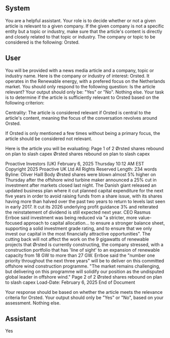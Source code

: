 ## System

You are a helpful assistant. Your role is to decide whether or not a given article is relevant to a given company. If the given company is not a specific entity but a topic or industry, make sure that the article's content is directly and closely related to that topic or industry. The company or topic to be considered is the following: Orsted.

## User


You will be provided with a news media article and a company, topic or industry name. Here is the company or industry of interest: Orsted. It operates in the Renewable energy, with a prefered focus on the Netherlands market. You should only respond to the following question: Is the article relevant? Your output should only be: "Yes" or "No". Nothing else. Your task is to determine if the article is sufficiently relevant to Orsted based on the following criterion:

Centrality: The article is considered relevant if Orsted is central to the article's content, meaning the focus of the conversation revolves around Orsted.

If Orsted is only mentioned a few times without being a primary focus, the article should be considered not relevant.

Here is the article you will be evaluating: Page 1 of 2
Ørsted shares rebound on plan to slash capex
Ørsted shares rebound on plan to slash capex
 
Proactive Investors (UK)
February 6, 2025 Thursday 10:12 AM EST
Copyright 2025 Proactive UK Ltd All Rights Reserved
Length: 234 words
Byline: Oliver Haill
Body
Ørsted shares were blown almost 5% higher on Thursday after the offshore wind turbine maker announced a 25% 
cut in investment after markets closed last night.
The Danish giant released an updated business plan where it cut planned capital expenditure for the next five years 
in order to avoid raising funds from a share issue, with its shares having more than halved over the past two years 
to return to levels last seen in early 2017.
It cut its 2026 underlying profit guidance 3% and reiterated the reinstatement of dividend is still expected next year.
CEO Rasmus Errboe said investment was being reduced via "a stricter, more value-focused approach to capital 
allocation... to ensure a stronger balance sheet, supporting a solid investment grade rating, and to ensure that we 
only invest our capital in the most financially attractive opportunities".
The cutting back will not affect the work on the 9 gigawatts of renewable projects that Ørsted is currently 
constructing, the company stressed, with a construction portfolio that has 'line of sight' to an expansion of 
renewable capacity from 18 GW to more than 27 GW.
Errboe said the "number one priority throughout the next three years" will be to deliver on this committed offshore 
wind construction programme.
"The market remains challenging, but delivering on this programme will solidify our position as the undisputed 
global leader in offshore wind."
Page 2 of 2
Ørsted shares rebound on plan to slash capex
Load-Date: February 6, 2025
End of Document

Your response should be based on whether the article meets the relevance criteria for Orsted.
Your output should only be "Yes" or "No", based on your assessment. Nothing else.
            

## Assistant

Yes

